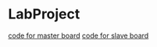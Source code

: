 # LabProject

[code for master board](./Master_ELEC1601_Student_2019_v3.ino)
[code for slave board](./Slave_ELEC1601_Student_2019_v3.ino)

